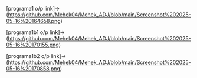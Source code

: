 [programa1 o/p link]->(https://github.com/Mehek04/Mehek_ADJ/blob/main/Screenshot%202025-05-16%20164658.png)

[programa1b1 o/p link]->(https://github.com/Mehek04/Mehek_ADJ/blob/main/Screenshot%202025-05-16%20170155.png)

[programa1b2 o/p link]->(https://github.com/Mehek04/Mehek_ADJ/blob/main/Screenshot%202025-05-16%20170858.png)
